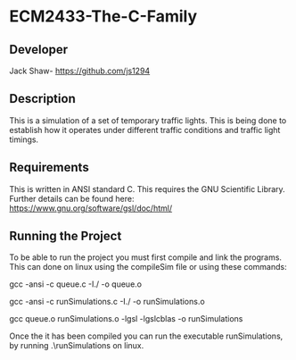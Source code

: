 # ECM2433-The-C-Family

Developer
-----------
Jack Shaw- https://github.com/js1294

Description
-----------
This is a simulation of a set of temporary traffic lights. This is being done to establish how it operates under different traffic conditions
and traffic light timings. 

Requirements
-----------
This is written in ANSI standard C. 
This requires the GNU Scientific Library. Further details can be found here: https://www.gnu.org/software/gsl/doc/html/

Running the Project
-----------
To be able to run the project you must first compile and link the programs.
This can done on linux using the compileSim file or using these commands:

gcc -ansi -c queue.c -I./ -o queue.o

gcc -ansi -c runSimulations.c -I./ -o runSimulations.o

gcc queue.o runSimulations.o -lgsl -lgslcblas -o runSimulations

Once the it has been compiled you can run the executable runSimulations, by running .\runSimulations on linux.
